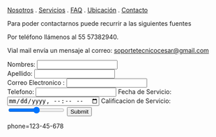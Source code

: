 [Nosotros](./nosotros.md) . [Servicios](./servicios.md) . [FAQ](FAQ.md) . [Ubicación](ubicacion.md) . [Contacto](./contacto.md)

Para poder contactarnos puede recurrir a las siguientes fuentes

Por teléfono llámenos al 55 57382940.

Vial mail envía un mensaje al correo:  soportetecnicocesar@gmail.com


<form action="https://formspree.io/f/mdoblgbb" method="post">
Nombres: <input type="text" name="name"><br>
Apellido: <input type="text" name="apellido"><br>
Correo Electronico : <input type="text" name="email"><br>
Telefono: <input type="tel">
Fecha de Servicio: <input type="datetime-local">
Calificacion de Servicio: <input type="range">
  
<input type="submit">
</form>
phone=123-45-678 
